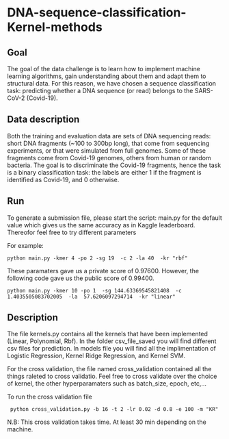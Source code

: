 # DNA-sequence-classification-Kernel-methods



## Goal

The goal of the data challenge is to learn how to implement machine learning algorithms, gain understanding about them and adapt them to structural data.
For this reason, we have chosen a sequence classification task: predicting whether a DNA sequence (or read) belongs to the SARS-CoV-2 (Covid-19).


## Data description

Both the training and evaluation data are sets of DNA sequencing reads: short DNA fragments (~100 to 300bp long), that come from sequencing experiments, or that were simulated from full genomes. Some of these fragments come from Covid-19 genomes, others from human or random bacteria.
The goal is to discriminate the Covid-19 fragments, hence the task is a binary classification task: the labels are either 1 if the fragment is identified as Covid-19, and 0 otherwise.

## Run

To generate a submission file, please start the script: main.py for the default value which gives us the same accuracy as in Kaggle leaderboard. Thereofor feel free to try different parameters 

For example: 

```
python main.py -kmer 4 -po 2 -sg 19  -c 2 -la 40  -kr "rbf" 
```

These paramaters gave us a private score of 0.97600. However, the following code gave us the public score  of 0.99400.


```
python main.py -kmer 10 -po 1  -sg 144.63369545821408  -c  1.4035505083702005  -la  57.6206097294714  -kr "linear" 
```


## Description

The file kernels.py contains all the kernels that have been implemented (Linear, Polynomial, Rbf). In the folder csv_file_saved you will find different csv files for prediction. In models file you will find all the implimentation of  Logistic Regression, Kernel Ridge Regression, and Kernel SVM.

For the cross validation, the file named cross_validation contained all the things raleted to cross validatio. Feel free to cross validate over the choice of kernel, the other hyperparamaters such as batch_size, epoch, etc,...

To run the cross validation file 

```
 python cross_validation.py -b 16 -t 2 -lr 0.02 -d 0.8 -e 100 -m "KR"
```
N.B: This cross validation takes time. At least 30 min depending on the machine.



